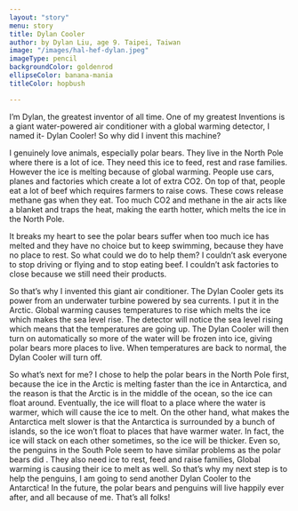 ```yaml
---
layout: "story"
menu: story
title: Dylan Cooler
author: by Dylan Liu, age 9. Taipei, Taiwan
image: "/images/hal-hef-dylan.jpeg"
imageType: pencil
backgroundColor: goldenrod
ellipseColor: banana-mania
titleColor: hopbush

---
```


I’m Dylan, the greatest inventor of all time. One of my greatest Inventions is a giant water-powered air conditioner with a global warming detector, I named it- Dylan Cooler! So why did I invent this machine? 

I genuinely love animals, especially polar bears. They live in the North Pole where there is a lot of ice. They need this ice to feed, rest and rase families. However the ice is melting because of global warming. People use cars, planes and factories which create a lot of extra CO2. On top of that, people eat a lot of beef  which requires farmers to raise cows. These cows release methane gas when they eat. Too much CO2 and methane in the air acts like a blanket and traps the heat, making the earth hotter, which melts the ice in the North Pole.  

It breaks my heart to see the polar bears suffer when too much ice has melted and they have no choice but to keep swimming, because they have no place to rest. So what could we do to help them? I couldn’t ask everyone to stop driving or flying and to stop eating beef. I couldn’t ask factories to close because we still need their products.
 
So that’s why I invented this giant air conditioner. The Dylan Cooler gets its power from an underwater turbine powered by sea currents. I put it in the Arctic. Global warming causes temperatures to rise which melts the ice which makes the sea level rise. The detector will notice the sea level rising which means that the temperatures are going up. The Dylan Cooler will then turn on automatically so more of the water will be frozen into ice, giving polar bears more places to live. When temperatures are back to normal, the Dylan Cooler will turn off. 

So what’s next for me? I chose to help the polar bears in the North Pole first, because the ice in the Arctic is melting faster than the ice in Antarctica, and the reason is that the Arctic is in the middle of the ocean, so the ice can float around. Eventually, the ice will float to a place where the water is warmer, which will cause the ice to melt. On the other hand, what makes the Antarctica melt slower is that the Antarctica is surrounded by a bunch of islands, so the ice won’t float to places that have warmer water. In fact, the ice will stack on each other sometimes, so the ice will be thicker. Even so, the penguins in the South Pole seem to have similar problems as the polar bears did . They also need ice to rest, feed and raise families, Global warming is causing their ice to melt as well. 
So that’s why my next step is to help the penguins, I am going to send another Dylan Cooler to the Antarctica! In the future, the polar bears and penguins will live happily ever after, and all because of me. That’s all folks!